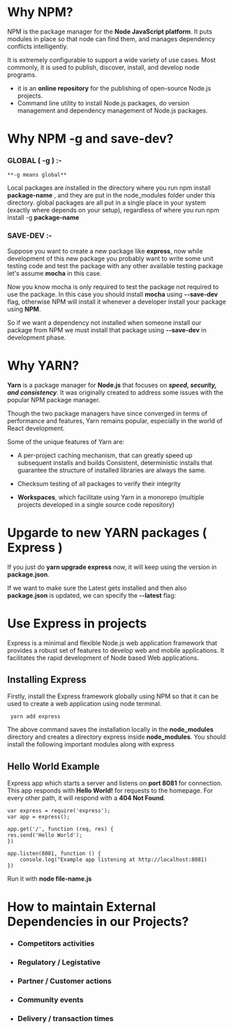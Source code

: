 # Why NPM?

NPM is the package manager for the **Node JavaScript platform**. It puts modules in place so that node can find them, and manages dependency conflicts intelligently.

It is extremely configurable to support a wide variety of use cases. Most commonly, it is used to publish, discover, install, and develop node programs.

- it is an **online repository** for the publishing of open-source Node.js projects.
- Command line utility to install Node.js packages, do version management and dependency management of Node.js packages.

# Why NPM -g and save-dev?

### GLOBAL ( -g ) :-

    **-g means global**

Local packages are installed in the directory where
you run npm install **package-name** , and they are put in the node_modules folder under this directory. global packages are all put in a single place in your system (exactly where depends on your setup), regardless of where you run npm install -g **package-name**

### SAVE-DEV :-

Suppose you want to create a new package like **express**, now while development of this new package you probably want to write some unit testing code and test the package with any other available testing package let's assume **mocha** in this case.

Now you know mocha is only required to test the package not required to use the package. In this case you should install **mocha** using **--save-dev** flag, otherwise NPM will install it whenever a developer install your package using **NPM**.

So if we want a dependency not installed when someone install our package from NPM we must install that package using **--save-dev** in development phase.

# Why YARN?

**Yarn** is a package manager for **Node.js** that focuses on **_speed, security, and consistency_**. It was originally created to address some issues with the popular NPM package manager.

Though the two package managers have since converged in terms of performance and features, Yarn remains popular, especially in the world of React development.

Some of the unique features of Yarn are:

- A per-project caching mechanism, that can greatly speed up subsequent installs and builds
  Consistent, deterministic installs that guarantee the structure of installed libraries are always the same.

- Checksum testing of all packages to verify their integrity

- **Workspaces**, which facilitate using Yarn in a monorepo (multiple projects developed in a single source code repository)

# Upgarde to new YARN packages ( Express )

If you just do **yarn upgrade express** now, it will keep using the version in **package.json**.

If we want to make sure the Latest gets installed and then also **package.json** is updated, we can specify the **--latest** flag:

# Use Express in projects

Express is a minimal and flexible Node.js web application framework that provides a robust set of features to develop web and mobile applications. It facilitates the rapid development of Node based Web applications.

## Installing Express

Firstly, install the Express framework globally using NPM so that it can be used to create a web application using node terminal.

     yarn add express

The above command saves the installation locally in the **node_modules** directory and creates a directory express inside **node_modules**. You should install the following important modules along with express

## Hello World Example

Express app which starts a server and listens on **port 8081** for connection. This app responds with **Hello World!** for requests to the homepage. For every other path, it will respond with a **404 Not Found**.

    var express = require('express');
    var app = express();

    app.get('/', function (req, res) {
    res.send('Hello World');
    })

    app.listen(8081, function () { 
        console.log("Example app listening at http://localhost:8081)
    })

Run it with **node file-name.js**


# How to maintain External Dependencies in our Projects?

- ### Competitors activities
- ### Regulatory / Legistative
- ### Partner / Customer actions
- ### Community events
- ### Delivery / transaction times